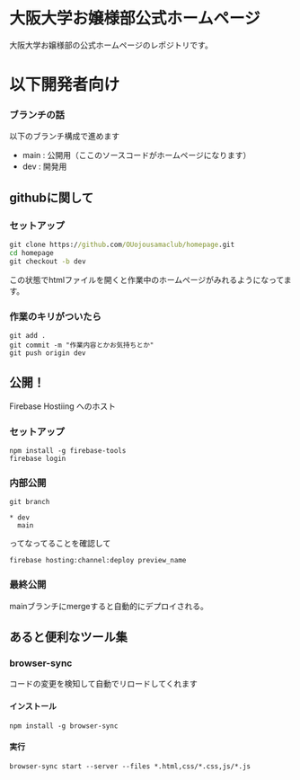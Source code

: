 # 大阪大学お嬢様部公式ホームページ
大阪大学お嬢様部の公式ホームページのレポジトリです。

# 以下開発者向け

### ブランチの話
以下のブランチ構成で進めます
- main : 公開用（ここのソースコードがホームページになります）
- dev  : 開発用

## githubに関して
### セットアップ
```cmd
git clone https://github.com/OUojousamaclub/homepage.git
cd homepage
git checkout -b dev
```
この状態でhtmlファイルを開くと作業中のホームページがみれるようになってます。

### 作業のキリがついたら
```
git add .
git commit -m "作業内容とかお気持ちとか"
git push origin dev
```

## 公開！
Firebase Hostiing へのホスト
### セットアップ
```
npm install -g firebase-tools
firebase login
```


### 内部公開 
```
git branch
```
```
* dev
  main
```
ってなってることを確認して
```
firebase hosting:channel:deploy preview_name
```

### 最終公開
mainブランチにmergeすると自動的にデプロイされる。


## あると便利なツール集
### browser-sync
コードの変更を検知して自動でリロードしてくれます
#### インストール
```
npm install -g browser-sync
```
#### 実行
```
browser-sync start --server --files *.html,css/*.css,js/*.js
```